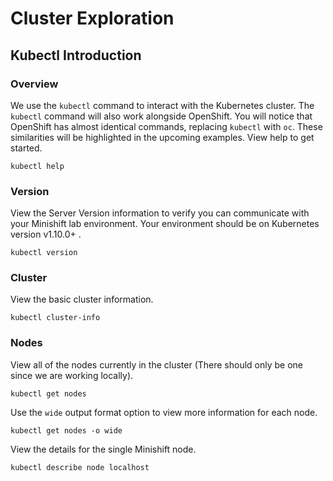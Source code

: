 # Cluster Exploration

## Kubectl Introduction

### Overview
We use the `kubectl` command to interact with the Kubernetes cluster. The `kubectl` command will also work alongside OpenShift. You will notice that OpenShift has almost identical commands, replacing `kubectl` with `oc`. These similarities will be highlighted in the upcoming examples. View help to get started.

`kubectl help`

### Version
View the Server Version information to verify you can communicate with your Minishift lab environment. Your environment should be on Kubernetes version v1.10.0+ .

`kubectl version`

### Cluster
View the basic cluster information.

`kubectl cluster-info`

### Nodes
View all of the nodes currently in the cluster (There should only be one since we are working locally).

`kubectl get nodes`

Use the `wide` output format option to view more information for each node.

`kubectl get nodes -o wide`

View the details for the single Minishift node.

`kubectl describe node localhost`
